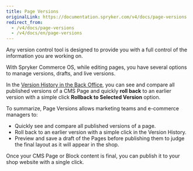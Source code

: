 ```yaml
---
title: Page Versions
originalLink: https://documentation.spryker.com/v4/docs/page-versions
redirect_from:
  - /v4/docs/page-versions
  - /v4/docs/en/page-versions
---
```


Any version control tool is designed to provide you with a full control of the information you are working on.

With Spryker Commerce OS, while editing pages, you have several options to manage versions, drafts, and live versions.

In the [Version History in the Back Office](/docs/scos/dev/user-guides/202001.0/back-office-user-guide/content-management/pages/cms-pages-versi), you can see and compare all published versions of a CMS Page and quickly **roll back** to an earlier version with a simple click **Rollback to Selected Version** option.

<!-- src="../../resources/images/cms/version-history-gif.gif" -->

To summarize, Page Versions allows marketing teams and e-commerce managers to:

* Quickly see and compare all published versions of a page.
* Roll back to an earlier version with a simple click in the Version History.
* Preview and save a draft of the Pages before publishing them to judge the final layout as it will appear in the shop.

Once your CMS Page or Block content is final, you can publish it to your shop website with a single click.
